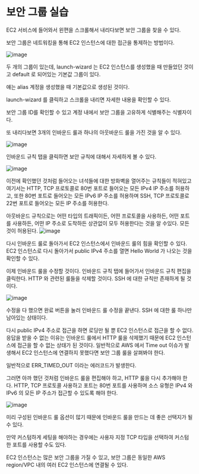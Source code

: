 # 보안 그룹 실습
EC2 서비스에 들어와서 왼편을 스크롤해서 내리다보면 보안 그룹을 찾을 수 있다.

보안 그룹은 네트워킹을 통해 EC2 인스턴스에 대한 접근을 통제하는 방법이다.

![image](https://user-images.githubusercontent.com/67403886/156362257-65d164f5-6633-40be-b9eb-38da15416357.png)

두 개의 그룹이 있는데, launch-wizard 는 EC2 인스턴스를 생성했을 때 만들었던 것이고 default 로 되어있는 기본값 그룹이 있다. 

얘는 alias 계정을 생성했을 때 기본값으로 생성된 것이다.

launch-wizard 를 클릭하고 스크롤을 내리면 자세한 내용을 확인할 수 있다.

보안 그룹 ID를 확인할 수 있고 계정 내에서 보안 그룹을 고유하게 식별해주는 식별자이다.

또 내리다보면 3개의 인바운드 룰과 하나의 아웃바운드 룰을 가진 것을 알 수 있다.

![image](https://user-images.githubusercontent.com/67403886/156362543-e6dda374-414c-415c-b418-e4b1f399a911.png)

인바운드 규칙 탭을 클릭하면 보안 규칙에 대해서 자세하게 볼 수 있다.

![image](https://user-images.githubusercontent.com/67403886/156362759-219fa62e-f4a5-467d-a282-0c994514f050.png)

이전에 확인했던 것처럼 들어오는 녀석들에 대한 방화벽을 열어주는 규칙들이 적혀있고
여기서는 HTTP, TCP 프로토콜로 80번 포트로 들어오는 모든 IPv4 IP 주소를 허용하고, 또한 80번 포트로 들어오는 모든 IPv6 IP 주소를 허용하며
SSH, TCP 프로토콜로 22번 포트로 들어오는 모든 IP 주소를 허용한다. 

아웃바운드 규칙으로는 어떤 타입의 트래픽이든, 어떤 프로토콜을 사용하든, 어떤 포트를 사용하든, 어떤 IP 주소로 도착하든 상관없이 모두 허용한다는 것을 알 수있다.
모든 것이 허용된다.
![image](https://user-images.githubusercontent.com/67403886/156363267-0382baad-f97e-41f5-9e39-d025aa30a8d4.png)

다시 인바운드 룰로 돌아가서 EC2 인스턴스에서 인바운드 룰의 힘을 확인할 수 있다.
EC2 인스턴스로 다시 돌아가서 public IPv4 주소를 열면 Hello World 가 나오는 것을 확인할 수 있다.

이제 인바운드 룰을 수정할 것이다. 인바운드 규칙 탭에 들어가서 인바운드 규칙 편집을 클릭한다.
HTTP 와 관련된 룰들을 삭제할 것이다. SSH 에 대한 규칙만 존재하게 될 것이다.

![image](https://user-images.githubusercontent.com/67403886/156363766-e40c92dd-da0f-46ec-a2c6-2b60625bfef3.png)

수정을 다 했으면 완료 버튼을 눌러 인바운드 룰 수정을 끝낸다.
SSH 에 대한 룰 하나만 남아있는 상태이다.

다시 public IPv4 주소로 접근을 하면 로딩만 될 뿐 EC2 인스턴스로 접근을 할 수 없다. 
응답을 받을 수 없는 이유는 인바운드 룰에서 HTTP 룰을 삭제했기 때문에 EC2 인스턴스에 접근을 할 수 없는 상태가 된 것이다.
일반적으로 AWS 에서 Time out 이슈가 발생해서 EC2 인스턴스에 연결하지 못했다면 보안 그룹 룰을 살펴봐야 한다.

일반적으로 ERR_TIMED_OUT 이라는 에러코드가 발생한다.

그러면 아까 했던 것처럼 인바운드 룰을 편집해야 하고, HTTP 룰을 다시 추가해야 한다. HTTP, TCP 프로토콜 사용하고 포트는 80번 포트를 사용하며 소스 유형은 IPv4 와 IPv6 의 모든 IP 주소가 접근할 수 있도록 해야 한다.

![image](https://user-images.githubusercontent.com/67403886/156364457-1337548c-2461-4e20-8c72-e8610266f7b8.png)

미리 구성된 인바운드 룰 옵션이 많기 때문에 인바운드 룰을 만드는 데 좋은 선택지가 될 수 있다.

만약 커스텀하게 세팅을 해야하는 경우에는 사용자 지정 TCP 타입을 선택하여 커스텀한 포트를 사용할 수도 있다.

EC2 인스턴스는 많은 보안 그룹을 가질 수 있고, 보안 그룹은 동일한 AWS region/VPC 내의 여러 EC2 인스턴스에 연결될 수 있다.



